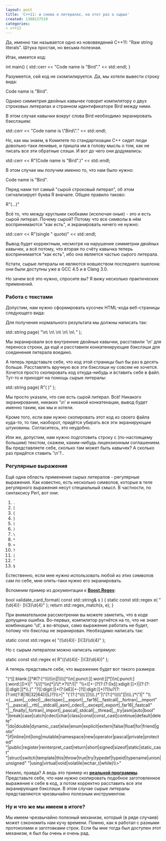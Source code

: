 ```yaml
---
layout: post
title: 'C++11: и снова о литералах, на этот раз о сырых'
created: 1380137519
categories:
- c++11
---
```

<!--break-->
Да, именно так называется одно из нововведений C++11: "Raw string literals". Штука простая, но весьма полезная.

Итак, имеется код:

<cpp>
int main() {
    std::cerr << "Code name is "Bird"." << std::endl;
}
</cpp>

Разумеется, сей код не скомпилируется. Да, мы хотели вывести строку вида:

<bash>
Code name is "Bird".
</bash>

Однако симметрия двойных кавычек говорит компилятору о двух строковых литералах и странном идентификаторе Bird между ними.

В этом случае кавычки вокруг слова Bird необходимо экранировать бэкслэшем:

<cpp>
    std::cerr << "Code name is \"Bird\"." << std::endl;
</cpp>

Но, как мы знаем, в Комитете по стандартизации C++ сидят люди довольно-таки ленивые, и пришла им в голову мысль о том, как не писать все эти обратные слэши. И вот до чего они додумались:

<cpp>
    std::cerr << R"(Code name is "Bird".)" << std::endl;
</cpp>

В этом случае мы получим именно то, что нам было нужно:

<bash>
Code name is "Bird".
</bash>

Перед нами тот самый "сырой строковый литерал", об этом сигнализирует буква R вначале. Общее правило таково:

<cpp>
R"(...)"
</cpp>

Всё то, что <em>между</em> круглыми скобками (исключая оные) - это и есть сырой литерал. Почему сырой? Потому что все символы в нём воспринимаются "как есть", и экранировать ничего не нужно:

<cpp>
    std::cerr << R"(single " quote)" << std::endl;
</cpp>

Вывод будет корректным, несмотря на нарушение симметрии двойных кавычек, а всё потому, что вторая по счёту кавычка теперь воспринимается "как есть", ибо она является частью сырого литерала.

Кстати, сырые литералы не являются новшеством последнего эшелона: они были доступны уже в GCC 4.5 и в Clang 3.0.

Но зачем всё это нужно, спросите вы? Я вижу несколько практических применений.

<h3>Работа с текстами</h3>

Допустим, нам нужно сформировать кусочек HTML-кода веб-страницы следующего вида:

<cpp>
<head>
<meta charset="UTF-8" />
<title>Source code formatter for Mac | StrictCode</title>
<link rel="pingback" href="http://strictcodeapp.com/xmlrpc.php" />
<script type="text/javascript">
document.documentElement.className = 'js';
</script>
</head>
</cpp>

Для получения нормального результата мы должны написать так:

<cpp>
std::string page( "<head>\n\
<meta charset=\"UTF-8\" />\n\
<title>Source code formatter for Mac | StrictCode</title>\n\
<link rel=\"pingback\" href=\"http://strictcodeapp.com/xmlrpc.php\" />\n\
<script type=\"text/javascript\">\n\
document.documentElement.className = 'js';\n\
</script>\n\
</head>" );
</cpp>

Мы экранировали все внутренние двойные кавычки, расставили '\n' для переноса строки, да ещё и расставили конкатенирующие бэкслэши для соединения литерала воедино.

А теперь представьте себе, что код этой страницы был бы раз в десять больше. Расставлять вручную все эти бэкслэши ну совсем не хочется. Хочется просто скопировать код откуда-нибудь и вставить себе в файл. Тут-то и приходят на помощь сырые литералы:

<cpp>
std::string page( R"(<head>
<meta charset="UTF-8" />
<title>Source code formatter for Mac | StrictCode</title>
<link rel="pingback" href="http://strictcodeapp.com/xmlrpc.php" />
<script type="text/javascript">
document.documentElement.className = 'js';
</script>
</head>)" );
</cpp>

Мы просто указали, что сие есть сырой литерал. Всё! Никакого экранирования, никаких '\n' и никакой конкатенации, вывод будет именно таким, как мы и хотели.

Кроме того, если вам нужно скопировать этот код из своего файла куда-то, то там, наоборот, придётся убирать все эти экранирующие штуковины. Согласитесь, это неудобно.

Или же, допустим, нам нужно подготовить строку с (по-настоящему большим) текстом, скажем, каким-нибудь лицензионным соглашением. Вы представляете себе, сколько там может быть кавычек? А сколько раз придётся ставить '\n'?..

<h3>Регулярные выражения</h3>

Ещё одна область применения сырых литералов - регулярные выражения. Как известно, есть несколько символов, которые в теле регулярного выражения несут специальный смысл. В частности, по синтаксису Perl, вот они:

<ol>
  <li><code>.</code></li>
  <li><code>[</code></li>
  <li><code>{</code></li>
  <li><code>}</code></li>
  <li><code>(</code></li>
  <li><code>)</code></li>
  <li><code>\</code></li>
  <li><code>*</code></li>
  <li><code>+</code></li>
  <li><code>?</code></li>
  <li><code>|</code></li>
  <li><code>^</code></li>
  <li><code>$</code></li>
</ol>

Естественно, если мне нужно использовать любой из этих символов сам по себе, мне опять-таки нужно его экранировать.

Вспомним пример из документации к <strong><a href="http://www.boost.org/doc/libs/1_54_0/libs/regex/doc/html/boost_regex/introduction_and_overview.html">Boost.Regex</a></strong>:

<cpp>
bool validate_card_format( const std::string& s ) {
   static const std::regex e( "(\d{4}[- ]){3}\d{4}" );
   return std::regex_match(s, e);
}
</cpp>

При внимательном рассмотрении вы можете заметить, что в коде допущена ошибка. Во-первых, компилятор ругнётся на то, что не знает комбинацию '\d', а во-вторых, само выражение работать не будет, потому что бэкслэш не экранирован. Необходимо написать так:

<cpp>
   static const std::regex e( "(\\d{4}[- ]){3}\\d{4}" );
</cpp>

Но с сырым литералом можно написать напрямую:

<cpp>
    static const std::regex e( R"((\d{4}[- ]){3}\d{4})" );
</cpp>

А теперь представьте себе, что выражение будет вот такого размера:

<cpp>
"(^[[:blank:]]*#(?:[^\\\\\\n]|\\\\[^\\n[:punct:][:word:]]*[\\n[:punct:][:word:]])*)|"
"(//[^\\n]*|/\\*.*?\\*/)|"
"\\<([+-]?(?:(?:0x[[:xdigit:]]+)|(?:(?:[[:digit:]]*\\.)"
"?[[:digit:]]+(?:[eE][+-]?[[:digit:]]+)?))u?(?:(?:int(?:8|16|32|64))|L)?)\\>|"
"('(?:[^\\\\']|\\\\.)*'|\"(?:[^\\\\\"]|\\\\.)*\")|"
"\\<(__asm|__cdecl|__declspec|__export|__far16|__fastcall|__fortran|__import"
"|__pascal|__rtti|__stdcall|_asm|_cdecl|__except|_export|_far16|_fastcall"
"|__finally|_fortran|_import|_pascal|_stdcall|__thread|__try|asm|auto|bool"
"|break|case|catch|cdecl|char|class|const|const_cast|continue|default|delete"
"|do|double|dynamic_cast|else|enum|explicit|extern|false|float|for|friend|goto"
"|if|inline|int|long|mutable|namespace|new|operator|pascal|private|protected"
"|public|register|reinterpret_cast|return|short|signed|sizeof|static|static_cast"
"|struct|switch|template|this|throw|true|try|typedef|typeid|typename|union|unsigned"
"|using|virtual|void|volatile|wchar_t|while)\\>"
</cpp>

Нехило, правда? А ведь это пример из <strong><a href="http://www.open-std.org/jtc1/sc22/wg21/docs/papers/2007/n2146.html#Motivating">реальной программы</a></strong>. Представьте себе, что нам нужно скопировать подобное заготовленное выражение к себе в код, а потом корректно расставить все эти экранирующие бэкслэши. В этом случае сырые литералы представляются чрезвычайно полезным инструментом.

<h3>Ну и что же мы имеем в итоге?</h3>

Мы имеем чрезвычайно полезный механизм, который (в ряде случаев) может сэкономить нам кучу времени. Помню, как я работал с разными протоколами и заготовками строк. Если бы мне тогда был доступен этот механизм, я был бы очень и очень рад.
